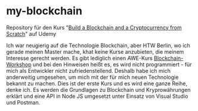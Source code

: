 # my-blockchain
<p>Repository für den Kurs "<a href="https://www.udemy.com/build-blockchain/" target="_blank">Build a Blockchain and a Cryptocurrency from Scratch</a>" auf Udemy</p>
<p>Ich war neugierig auf die Technologie Blockchain, aber HTW Berlin, wo ich gerade meinen Master mache, khat keine Kurse anzubieten, die meinem Interesse gerecht werden. Es gibt lediglich einen AWE-Kurs <a href="https://lsf.htw-berlin.de/qisserver/rds?state=wsearchv&search=2&veranstaltung.veranstid=138873" target="_blank">Blockchain-Workshop</a> und bei den Hinweisen heißt es, es wird nicht programmiert - für mich als Entwickler nicht zufriedenstellend. Deshalb habe ich mich anderweitig umgesehen, um mich mit der für mich neuen Technologie bekannt zu machen. Dies ist der erste Kurs und es wird eine ganze Reihe, denke ich. Es werden die Grundlagen zu Blockchain und Kryprowährungen erklärt und eine API in Node JS umgesetzt unter Einsatz von Visual Studio und Postman.</p>
